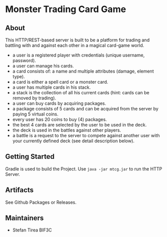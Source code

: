 # Monster Trading Card Game

## About

This HTTP/REST-based server is built to be a platform for trading and battling with
and against each other in a magical card-game world.
* a user is a registered player with credentials (unique username, password).
* a user can manage his cards.
* a card consists of: a name and multiple attributes (damage, element type).
* a card is either a spell card or a monster card.
* a user has multiple cards in his stack.
* a stack is the collection of all his current cards (hint: cards can be removed
by trading).
* a user can buy cards by acquiring packages.
* a package consists of 5 cards and can be acquired from the server by paying 5
virtual coins.
* every user has 20 coins to buy (4) packages.
* the best 4 cards are selected by the user to be used in the deck.
* the deck is used in the battles against other players.
* a battle is a request to the server to compete against another user with your
currently defined deck (see detail description below).

## Getting Started

Gradle is used to build the Project.
Use `java -jar mtcg.jar` to run the HTTP Server.

## Artifacts

See Github Packages or Releases.

## Maintainers

* Stefan Tirea BIF3C